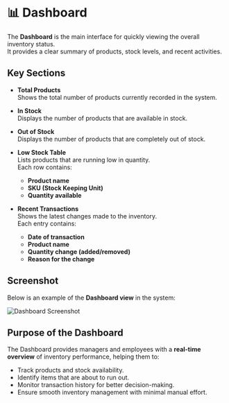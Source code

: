 # 📊 Dashboard

The **Dashboard** is the main interface for quickly viewing the overall inventory status.  
It provides a clear summary of products, stock levels, and recent activities.


## Key Sections

- **Total Products**  
  Shows the total number of products currently recorded in the system.

- **In Stock**  
  Displays the number of products that are available in stock.

- **Out of Stock**  
  Displays the number of products that are completely out of stock.

- **Low Stock Table**  
  Lists products that are running low in quantity.  
  Each row contains:
  - **Product name**
  - **SKU (Stock Keeping Unit)**
  - **Quantity available**

- **Recent Transactions**  
  Shows the latest changes made to the inventory.  
  Each entry contains:
  - **Date of transaction**
  - **Product name**
  - **Quantity change (added/removed)**
  - **Reason for the change**


##  Screenshot

Below is an example of the **Dashboard view** in the system:

![Dashboard Screenshot](Screenshots/Dashboard.png)


##  Purpose of the Dashboard

The Dashboard provides managers and employees with a **real-time overview** of inventory performance, helping them to:
- Track products and stock availability.
- Identify items that are about to run out.
- Monitor transaction history for better decision-making.
- Ensure smooth inventory management with minimal manual effort.
